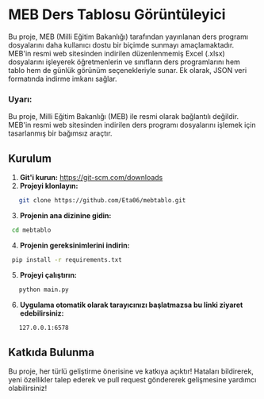 # MEB Ders Tablosu Görüntüleyici

Bu proje, MEB (Milli Eğitim Bakanlığı) tarafından yayınlanan ders programı dosyalarını daha kullanıcı dostu bir biçimde sunmayı amaçlamaktadır. MEB'in resmi web sitesinden indirilen düzenlenmemiş Excel (.xlsx) dosyalarını işleyerek öğretmenlerin ve sınıfların ders programlarını hem tablo hem de günlük görünüm seçenekleriyle sunar. Ek olarak, JSON veri formatında indirme imkanı sağlar.

### Uyarı:

Bu proje, Milli Eğitim Bakanlığı (MEB) ile resmi olarak bağlantılı değildir. MEB'in resmi web sitesinden indirilen ders programı dosyalarını işlemek için tasarlanmış bir bağımsız araçtır.

## Kurulum

1. **Git'i kurun:** https://git-scm.com/downloads
2. **Projeyi klonlayın:**
```bash
   git clone https://github.com/Eta06/mebtablo.git
   ```
3. **Projenin ana dizinine gidin:**
  ```bash
   cd mebtablo
   ```
4. **Projenin gereksinimlerini indirin:**
 ```bash
  pip install -r requirements.txt
   ```
5. **Projeyi çalıştırın:**
```bash
   python main.py
   ```
6. **Uygulama otomatik olarak tarayıcınızı başlatmazsa bu linki ziyaret edebilirsiniz:**
```bash
   127.0.0.1:6578
   ```


## Katkıda Bulunma

Bu proje, her türlü geliştirme önerisine ve katkıya açıktır! Hataları bildirerek, yeni özellikler talep ederek ve pull request göndererek gelişmesine yardımcı olabilirsiniz!

